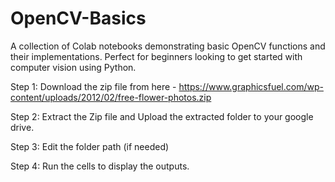 # OpenCV-Basics
A collection of Colab notebooks demonstrating basic OpenCV functions and their implementations. Perfect for beginners looking to get started with computer vision using Python.

Step 1: Download the zip file from here - https://www.graphicsfuel.com/wp-content/uploads/2012/02/free-flower-photos.zip

Step 2: Extract the Zip file and Upload the extracted folder to your google drive.

Step 3: Edit the folder path (if needed)

Step 4: Run the cells to display the outputs.
